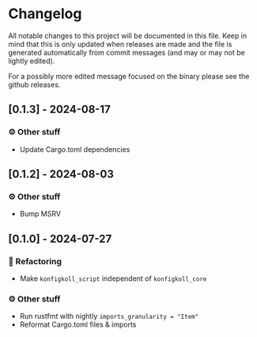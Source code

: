 # Changelog

All notable changes to this project will be documented in this file.
Keep in mind that this is only updated when releases are made and the file
is generated automatically from commit messages (and may or may not be lightly
edited).

For a possibly more edited message focused on the binary please see the github
releases.

## [0.1.3] - 2024-08-17

### ⚙️ Other stuff

- Update Cargo.toml dependencies

## [0.1.2] - 2024-08-03

### ⚙️ Other stuff

- Bump MSRV

## [0.1.0] - 2024-07-27

### 🚜 Refactoring

- Make `konfigkoll_script` independent of `konfigkoll_core`

### ⚙️ Other stuff

- Run rustfmt with nightly `imports_granularity = "Item"`
- Reformat Cargo.toml files & imports
